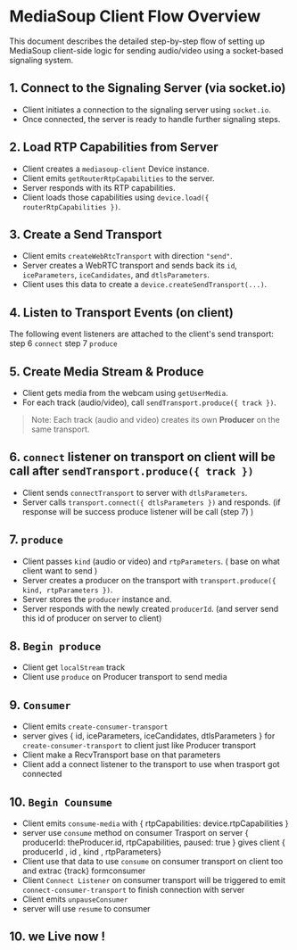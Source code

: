 # MediaSoup Client Flow Overview

This document describes the detailed step-by-step flow of setting up MediaSoup client-side logic for sending audio/video using a socket-based signaling system.

## 1. Connect to the Signaling Server (via socket.io)

- Client initiates a connection to the signaling server using `socket.io`.
- Once connected, the server is ready to handle further signaling steps.

## 2. Load RTP Capabilities from Server

- Client creates a `mediasoup-client` Device instance.
- Client emits `getRouterRtpCapabilities` to the server.
- Server responds with its RTP capabilities.
- Client loads those capabilities using `device.load({ routerRtpCapabilities })`.

## 3. Create a Send Transport

- Client emits `createWebRtcTransport` with direction `"send"`.
- Server creates a WebRTC transport and sends back its `id`, `iceParameters`, `iceCandidates`, and `dtlsParameters`.
- Client uses this data to create a `device.createSendTransport(...)`.

## 4. Listen to Transport Events (on client)

The following event listeners are attached to the client's send transport:
 step 6 `connect`
 step 7 `produce`

## 5. Create Media Stream & Produce

- Client gets media from the webcam using `getUserMedia`.
- For each track (audio/video), call `sendTransport.produce({ track })`.

> Note: Each track (audio and video) creates its own **Producer** on the same transport.
## 6. `connect` listener on transport on client will be call after  `sendTransport.produce({ track })`

- Client sends `connectTransport` to server with `dtlsParameters`.
- Server calls `transport.connect({ dtlsParameters })` and responds. (if response will be success produce listener will be call (step 7) )

## 7. `produce`

- Client passes `kind` (audio or video) and `rtpParameters`. ( base on what client want to send )
- Server creates a producer on the transport with `transport.produce({ kind, rtpParameters })`.
- Server stores the `producer` instance and.
- Server responds with the newly created `producerId`. (and server send this id of producer on server to client)

## 8.  `Begin produce`

- Client get `localStream` track 
- Client use `produce` on Producer transport to send media

## 9. `Consumer`

- Client emits `create-consumer-transport`
- server gives { id, iceParameters, iceCandidates, dtlsParameters } for `create-consumer-transport` to client just like Producer transport
- Client make a RecvTransport base on that parameters
- Client add a connect listener to the transport to use when trasport got connected

## 10.  `Begin Counsume`

- Client emits `consume-media` with { rtpCapabilities: device.rtpCapabilities }
- server use `consume` method on consumer Trasport on server { producerId: theProducer.id, rtpCapabilities, paused: true } gives client { producerId , id , kind , rtpParameters}
- Client use that data to use `consume` on consumer transport on client too and extrac {track} formconsumer
- Client `Connect Listener` on consumer transport will be triggered to emit `connect-consumer-transport` to finish connection with server
- Client emits `unpauseConsumer`
- server will use `resume` to consumer

## 10.  we Live now !
